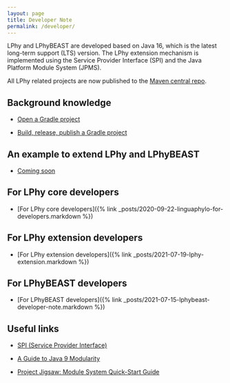 ```yaml
---
layout: page
title: Developer Note
permalink: /developer/
---
```


LPhy and LPhyBEAST are developed based on Java 16,
which is the latest long-term support (LTS) version.
The LPhy extension mechanism is implemented using
the Service Provider Interface (SPI) and the Java Platform Module System (JPMS). 

All LPhy related projects are now published to the
[Maven central repo](https://search.maven.org/search?q=g:io.github.linguaphylo).


## Background knowledge

* [Open a Gradle project](https://www.jetbrains.com/idea/guide/tutorials/working-with-gradle/opening-a-gradle-project/)

* [Build, release, publish a Gradle project](https://github.com/LinguaPhylo/linguaPhylo/blob/master/DEV_NOTE.md)


## An example to extend LPhy and LPhyBEAST

* [Coming soon]()


## For LPhy core developers

* [For LPhy core developers]({% link _posts/2020-09-22-linguaphylo-for-developers.markdown %})


## For LPhy extension developers

* [For LPhy extension developers]({% link _posts/2021-07-19-lphy-extension.markdown %})

 
## For LPhyBEAST developers

* [For LPhyBEAST developers]({% link _posts/2021-07-15-lphybeast-developer-note.markdown %})


## Useful links

[//]: # (https://www.infoq.com/articles/java11-aware-service-module/)
* [SPI (Service Provider Interface)](https://www.baeldung.com/java-spi)

[//]: # (https://openjdk.java.net/jeps/261)
* [A Guide to Java 9 Modularity](https://www.baeldung.com/java-9-modularity)

* [Project Jigsaw: Module System Quick-Start Guide](https://openjdk.java.net/projects/jigsaw/quick-start)


